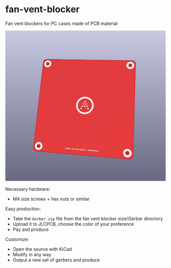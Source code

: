 # fan-vent-blocker
Fan vent blockers for PC cases made of PCB material

![image](https://raw.githubusercontent.com/ai03-2725/fan-vent-blocker/master/140mm/Fan-Vent-Blocker-140mm.jpg)

Necessary hardware:  
* M4 size screws + hex nuts or similar

Easy production:
* Take the `Gerber.zip` file from the fan vent blocker size/Gerber directory
* Upload it to JLCPCB, choose the color of your preference
* Pay and produce

Customize:
* Open the source with KiCad
* Modify in any way
* Output a new set of gerbers and produce